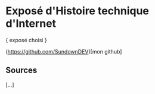 # Exposé d'Histoire technique d'Internet
{ exposé choisi }

(https://github.com/SundownDEV)[mon github]

## Sources
[...]

